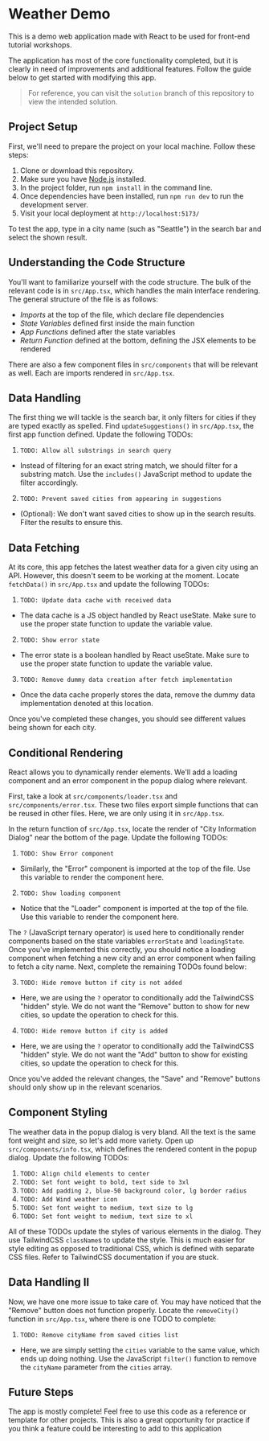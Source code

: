 # Weather Demo

This is a demo web application made with React to be used for front-end tutorial workshops.

The application has most of the core functionality completed, but it is clearly in need of improvements and additional features. Follow the guide below to get started with modifying this app.

> For reference, you can visit the `solution` branch of this repository to view the intended solution.

## Project Setup

First, we'll need to prepare the project on your local machine. Follow these steps:

1. Clone or download this repository.
2. Make sure you have [Node.js](https://nodejs.org) installed.
3. In the project folder, run `npm install` in the command line.
4. Once dependencies have been installed, run `npm run dev` to run the development server.
5. Visit your local deployment at `http://localhost:5173/`

To test the app, type in a city name (such as "Seattle") in the search bar and select the shown result.

## Understanding the Code Structure

You'll want to familiarize yourself with the code structure. The bulk of the relevant code is in `src/App.tsx`, which handles the main interface rendering. The general structure of the file is as follows:

- _Imports_ at the top of the file, which declare file dependencies
- _State Variables_ defined first inside the main function
- _App Functions_ defined after the state variables
- _Return Function_ defined at the bottom, defining the JSX elements to be rendered

There are also a few component files in `src/components` that will be relevant as well. Each are imports rendered in `src/App.tsx`.

## Data Handling

The first thing we will tackle is the search bar, it only filters for cities if they are typed exactly as spelled. Find `updateSuggestions()` in `src/App.tsx`, the first app function defined. Update the following TODOs:

1. `TODO: Allow all substrings in search query`

- Instead of filtering for an exact string match, we should filter for a substring match. Use the `includes()` JavaScript method to update the filter accordingly.

2. `TODO: Prevent saved cities from appearing in suggestions`

- (Optional): We don't want saved cities to show up in the search results. Filter the results to ensure this.

## Data Fetching

At its core, this app fetches the latest weather data for a given city using an API. However, this doesn't seem to be working at the moment. Locate `fetchData()` in `src/App.tsx` and update the following TODOs:

1. `TODO: Update data cache with received data`

- The data cache is a JS object handled by React useState. Make sure to use the proper state function to update the variable value.

2. `TODO: Show error state`

- The error state is a boolean handled by React useState. Make sure to use the proper state function to update the variable value.

3. `TODO: Remove dummy data creation after fetch implementation`

- Once the data cache properly stores the data, remove the dummy data implementation denoted at this location.

Once you've completed these changes, you should see different values being shown for each city.

## Conditional Rendering

React allows you to dynamically render elements. We'll add a loading component and an error component in the popup dialog where relevant.

First, take a look at `src/components/loader.tsx` and `src/components/error.tsx`. These two files export simple functions that can be reused in other files. Here, we are only using it in `src/App.tsx`.

In the return function of `src/App.tsx`, locate the render of "City Information Dialog" near the bottom of the page. Update the following TODOs:

1. `TODO: Show Error component`

- Similarly, the "Error" component is imported at the top of the file. Use this variable to render the component here.

2. `TODO: Show loading component`

- Notice that the "Loader" component is imported at the top of the file. Use this variable to render the component here.

The `?` (JavaScript ternary operator) is used here to conditionally render components based on the state variables `errorState` and `loadingState`. Once you've implemented this correctly, you should notice a loading component when fetching a new city and an error component when failing to fetch a city name. Next, complete the remaining TODOs found below:

3. `TODO: Hide remove button if city is not added`

- Here, we are using the `?` operator to conditionally add the TailwindCSS "hidden" style. We do not want the "Remove" button to show for new cities, so update the operation to check for this.

4. `TODO: Hide remove button if city is added`

- Here, we are using the `?` operator to conditionally add the TailwindCSS "hidden" style. We do not want the "Add" button to show for existing cities, so update the operation to check for this.

Once you've added the relevant changes, the "Save" and "Remove" buttons should only show up in the relevant scenarios.

## Component Styling

The weather data in the popup dialog is very bland. All the text is the same font weight and size, so let's add more variety. Open up `src/components/info.tsx`, which defines the rendered content in the popup dialog. Update the following TODOs:

1. `TODO: Align child elements to center`
2. `TODO: Set font weight to bold, text side to 3xl`
3. `TODO: Add padding 2, blue-50 background color, lg border radius`
4. `TODO: Add Wind weather icon`
5. `TODO: Set font weight to medium, text size to lg`
6. `TODO: Set font weight to medium, text size to xl`

All of these TODOs update the styles of various elements in the dialog. They use TailwindCSS `className`s to update the style. This is much easier for style editing as opposed to traditional CSS, which is defined with separate CSS files. Refer to TailwindCSS documentation if you are stuck.

## Data Handling II

Now, we have one more issue to take care of. You may have noticed that the "Remove" button does not function properly. Locate the `removeCity()` function in `src/App.tsx`, where there is one TODO to complete:

1. `TODO: Remove cityName from saved cities list`

- Here, we are simply setting the `cities` variable to the same value, which ends up doing nothing. Use the JavaScript `filter()` function to remove the `cityName` parameter from the `cities` array.

## Future Steps

The app is mostly complete! Feel free to use this code as a reference or template for other projects. This is also a great opportunity for practice if you think a feature could be interesting to add to this application
